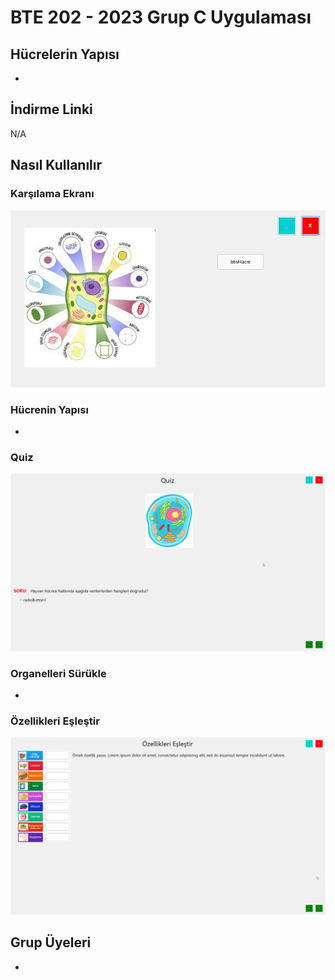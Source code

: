 # BTE 202 - 2023 Grup C Uygulaması
## Hücrelerin Yapısı
-
## İndirme Linki
N/A
## Nasıl Kullanılır
### Karşılama Ekranı
![karsilama](./Screenshots/MainMenu.jpg)
### Hücrenin Yapısı
-
### Quiz
![quiz](./Screenshots/FormQuiz.png)
### Organelleri Sürükle
-
### Özellikleri Eşleştir
![eslestir](./Screenshots/FormEslestir.png)
## Grup Üyeleri
-